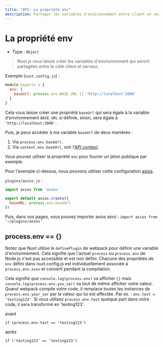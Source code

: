 ```yaml
---
title: "API: La propriété env"
description: Partager les variables d'environnement entre client et serveur.
---
```


# La propriété env

- Type : `Object`

> Nuxt.js vous laisse créer les variables d'environnement qui seront partagées entre le côté client et serveur.

Exemple (`nuxt.config.js`) :

```js
module.exports = {
  env: {
    baseUrl: process.env.BASE_URL || 'http://localhost:3000'
  }
}
```

Cela vous laisse créer une propriété `baseUrl` qui sera égale à la variable d'environnement `BASE_URL` si définie, sinon, sera égale à `'http://localhost:3000'`.

Puis, je peux accéder à ma variable `baseUrl` de deux manières :

1. Via `process.env.baseUrl`.
2. Via `context.env.baseUrl`, voir l'[API context](/api/context).

Vous pouvez utiliser la propriété `env` pour fournir un jeton publique par exemple.

Pour l'exemple ci-dessus, nous pouvons utiliser cette configuration [axios](https://github.com/mzabriskie/axios).

`plugins/axios.js` :

```js
import axios from 'axios'

export default axios.create({
  baseURL: process.env.baseUrl
})
```

Puis, dans vos pages, vous pouvez importer axios ainsi : `import axios from '~/plugins/axios'`

## process.env == {}

Notez que Nuxt utilise le `definePlugin` de webpack pour définir une variable d'environnement. Cela signifie que l'actuel `process` ou `process.env` de Node.js n'est pas accessible et est non défini. Chacune des propriétés de `env` défini dans nuxt.config.js est individuellement associée à `process.env.xxxx` et converti pendant la compilation.

Cela signifie que `console.log(process.env)` va afficher `{}` mais `console.log(process.env.you_var)` va tout de même afficher votre valeur. Quand webpack compile votre code, il remplace toutes les instances de `process.env.your_var` par la valeur qui lui est affectée. Par ex. : `env.test = 'testing123'`. Si vous utilisez `process.env.test` quelque part dans votre code, il sera transformé en 'testing123'.

avant

```
if (process.env.test == 'testing123')
```

après

```
if ('testing123' == 'testing123')
```
